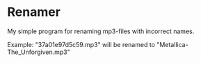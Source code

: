 # Renamer
My simple program for renaming mp3-files with incorrect names.

Example:
"37a01e97d5c59.mp3" will be renamed to "Metallica-The_Unforgiven.mp3"
